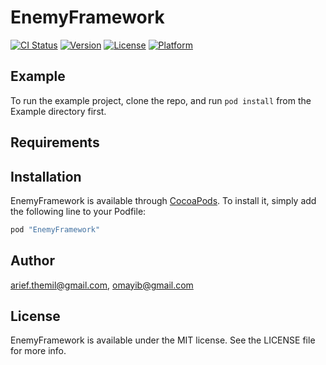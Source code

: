 # EnemyFramework

[![CI Status](http://img.shields.io/travis/arief.themil@gmail.com/EnemyFramework.svg?style=flat)](https://travis-ci.org/arief.themil@gmail.com/EnemyFramework)
[![Version](https://img.shields.io/cocoapods/v/EnemyFramework.svg?style=flat)](http://cocoapods.org/pods/EnemyFramework)
[![License](https://img.shields.io/cocoapods/l/EnemyFramework.svg?style=flat)](http://cocoapods.org/pods/EnemyFramework)
[![Platform](https://img.shields.io/cocoapods/p/EnemyFramework.svg?style=flat)](http://cocoapods.org/pods/EnemyFramework)

## Example

To run the example project, clone the repo, and run `pod install` from the Example directory first.

## Requirements

## Installation

EnemyFramework is available through [CocoaPods](http://cocoapods.org). To install
it, simply add the following line to your Podfile:

```ruby
pod "EnemyFramework"
```

## Author

arief.themil@gmail.com, omayib@gmail.com

## License

EnemyFramework is available under the MIT license. See the LICENSE file for more info.
